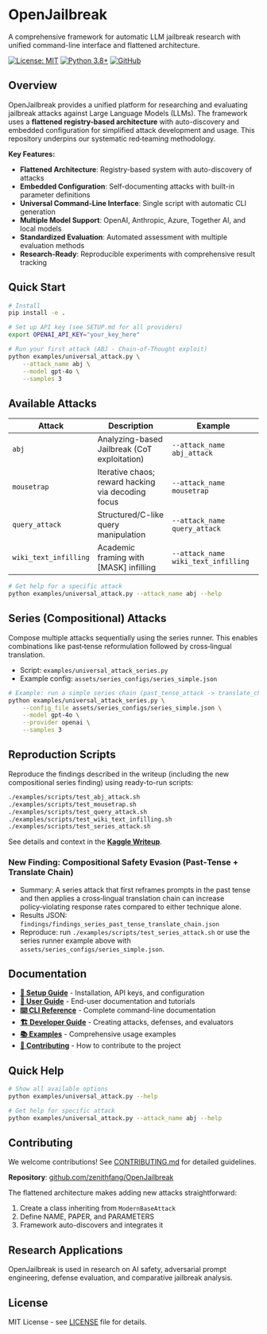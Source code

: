# OpenJailbreak

A comprehensive framework for automatic LLM jailbreak research with unified command-line interface and flattened architecture.

[![License: MIT](https://img.shields.io/badge/License-MIT-yellow.svg)](LICENSE)
[![Python 3.8+](https://img.shields.io/badge/python-3.8+-blue.svg)](https://www.python.org/downloads/)
[![GitHub](https://img.shields.io/badge/GitHub-zenithfang%2FOpenJailbreak-blue)](https://github.com/zenithfang/OpenJailbreak)

## Overview

OpenJailbreak provides a unified platform for researching and evaluating jailbreak attacks against Large Language Models (LLMs). The framework uses a **flattened registry-based architecture** with auto-discovery and embedded configuration for simplified attack development and usage. This repository underpins our systematic red‑teaming methodology.

**Key Features:**
- **Flattened Architecture**: Registry-based system with auto-discovery of attacks
- **Embedded Configuration**: Self-documenting attacks with built-in parameter definitions
- **Universal Command-Line Interface**: Single script with automatic CLI generation
- **Multiple Model Support**: OpenAI, Anthropic, Azure, Together AI, and local models
- **Standardized Evaluation**: Automated assessment with multiple evaluation methods
- **Research-Ready**: Reproducible experiments with comprehensive result tracking

## Quick Start

```bash
# Install
pip install -e .

# Set up API key (see SETUP.md for all providers)
export OPENAI_API_KEY="your_key_here"

# Run your first attack (ABJ - Chain-of-Thought exploit)
python examples/universal_attack.py \
    --attack_name abj \
    --model gpt-4o \
    --samples 3
```

## Available Attacks

| Attack | Description | Example |
|--------|-------------|---------|
| `abj` | Analyzing-based Jailbreak (CoT exploitation) | `--attack_name abj_attack` |
| `mousetrap` | Iterative chaos; reward hacking via decoding focus | `--attack_name mousetrap` |
| `query_attack` | Structured/C-like query manipulation | `--attack_name query_attack` |
| `wiki_text_infilling` | Academic framing with [MASK] infilling | `--attack_name wiki_text_infilling` |

```bash
# Get help for a specific attack
python examples/universal_attack.py --attack_name abj --help
```

## Series (Compositional) Attacks

Compose multiple attacks sequentially using the series runner. This enables combinations like past‑tense reformulation followed by cross‑lingual translation.

- Script: `examples/universal_attack_series.py`
- Example config: `assets/series_configs/series_simple.json`

```bash
# Example: run a simple series chain (past_tense_attack -> translate_chain)
python examples/universal_attack_series.py \
    --config_file assets/series_configs/series_simple.json \
    --model gpt-4o \
    --provider openai \
    --samples 3
```

## Reproduction Scripts

Reproduce the findings described in the writeup (including the new compositional series finding) using ready-to-run scripts:

```bash
./examples/scripts/test_abj_attack.sh
./examples/scripts/test_mousetrap.sh
./examples/scripts/test_query_attack.sh
./examples/scripts/test_wiki_text_infilling.sh
./examples/scripts/test_series_attack.sh
```

See details and context in the **[Kaggle Writeup](kaggle_writeup.md)**.

### New Finding: Compositional Safety Evasion (Past‑Tense + Translate Chain)

- Summary: A series attack that first reframes prompts in the past tense and then applies a cross‑lingual translation chain can increase policy‑violating response rates compared to either technique alone.
- Results JSON: `findings/findings_series_past_tense_translate_chain.json`
- Reproduce: run `./examples/scripts/test_series_attack.sh` or use the series runner example above with `assets/series_configs/series_simple.json`.

## Documentation

- **[🚀 Setup Guide](SETUP.md)** - Installation, API keys, and configuration
- **[📖 User Guide](docs/USER_GUIDE.md)** - End-user documentation and tutorials
- **[⌨️ CLI Reference](docs/CLI_REFERENCE.md)** - Complete command-line documentation
- **[🏗️ Developer Guide](docs/DEVELOPER_GUIDE.md)** - Creating attacks, defenses, and evaluators
- **[📚 Examples](docs/EXAMPLES.md)** - Comprehensive usage examples
- **[🤝 Contributing](CONTRIBUTING.md)** - How to contribute to the project

## Quick Help

```bash
# Show all available options
python examples/universal_attack.py --help

# Get help for specific attack
python examples/universal_attack.py --attack_name abj --help
```

## Contributing

We welcome contributions! See [CONTRIBUTING.md](CONTRIBUTING.md) for detailed guidelines.

**Repository**: [github.com/zenithfang/OpenJailbreak](https://github.com/zenithfang/OpenJailbreak)

The flattened architecture makes adding new attacks straightforward:
1. Create a class inheriting from `ModernBaseAttack`
2. Define NAME, PAPER, and PARAMETERS
3. Framework auto-discovers and integrates it

## Research Applications

OpenJailbreak is used in research on AI safety, adversarial prompt engineering, defense evaluation, and comparative jailbreak analysis.

## License

MIT License - see [LICENSE](LICENSE) file for details. 
